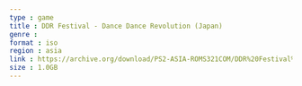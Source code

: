 ```yaml
---
type : game
title : DDR Festival - Dance Dance Revolution (Japan)
genre : 
format : iso
region : asia
link : https://archive.org/download/PS2-ASIA-ROMS321COM/DDR%20Festival%20-%20Dance%20Dance%20Revolution%20%28Japan%29.7z
size : 1.0GB
---
```


